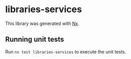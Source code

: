 # libraries-services

This library was generated with [Nx](https://nx.dev).

## Running unit tests

Run `nx test libraries-services` to execute the unit tests.
